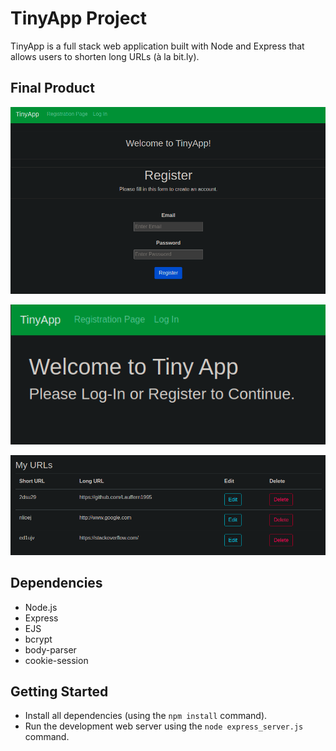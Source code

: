# TinyApp Project

TinyApp is a full stack web application built with Node and Express that allows users to shorten long URLs (à la bit.ly).

## Final Product

![Screenshot of Registration Page](https://github.com/Lauffern1995/tinyapp/blob/master/docs/REGI_PAGE.png?raw=true)

!["Screenshot of Home Page"](https://github.com/Lauffern1995/tinyapp/blob/master/docs/URLS.png?raw=true)

!["ScreenShot of Tiny URLS"](https://github.com/Lauffern1995/tinyapp/blob/master/docs/Tiny_URLS.png?raw=true)

## Dependencies

- Node.js
- Express
- EJS
- bcrypt
- body-parser
- cookie-session

## Getting Started

- Install all dependencies (using the `npm install` command).
- Run the development web server using the `node express_server.js` command.
